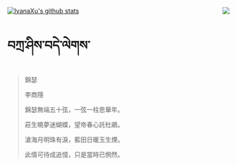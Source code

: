 [![IvanaXu's github stats](https://github-readme-stats.vercel.app/api?username=IvanaXu&show_icons=true&theme=vue-dark)](https://github.com/anuraghazra/github-readme-stats)
<img align="right" src="https://github-readme-stats.vercel.app/api/top-langs/?username=IvanaXu&langs_count=3&theme=graywhite" />
# བཀྲ་ཤིས་བདེ་ལེགས་
> 錦瑟
> 
> 李商隱
> 
> 錦瑟無端五十弦，一弦一柱思華年。
> 
> 莊生曉夢迷蝴蝶，望帝春心託杜鵑。
> 
> 滄海月明珠有淚，藍田日暖玉生煙。
> 
> 此情可待成追憶，只是當時已惘然。
>